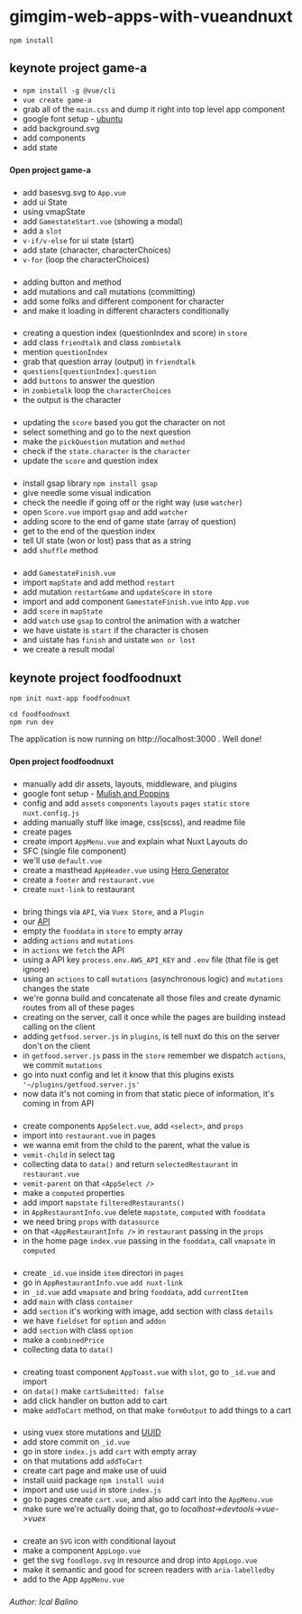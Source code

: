# gimgim-web-apps-with-vueandnuxt
```
npm install
```

## keynote project game-a
- `npm install -g @vue/cli`
- `vue create game-a`
- grab all of the `main.css` and dump it right into top level app component 
- google font setup - [ubuntu](https://fonts.googleapis.com/css2?family=Ubuntu:wght@300;400&display=swap)
- add background.svg
- add components
- add state
###
**Open project game-a**
###
- add basesvg.svg to `App.vue`
- add ui State
- using vmapState
- add `GamestateStart.vue` (showing a modal)
- add a `slot`
- `v-if/v-else` for ui state (start)
- add state (character, characterChoices)
- `v-for` (loop the characterChoices)
###
- adding button and method
- add mutations and call mutations (committing)
- add some folks and different component for character
- and make it loading in different characters conditionally
###
- creating a question index (questionIndex and score) in `store`
- add class `friendtalk` and class `zombietalk`
- mention `questionIndex`
- grab that question array (output) in `friendtalk`
- `questions[questionIndex].question`
- add `buttons` to answer the question
- in `zombietalk` loop the `characterChoices`
- the output is the character
###
- updating the `score` based you got the character on not
- select something and go to the next question
- make the `pickQuestion` mutation and `method`
- check if the `state.character` is the `character`
- update the `score` and question index
###
- install gsap library `npm install gsap`
- give needle some visual indication
- check the needle if going off or the right way (use `watcher`)
- open `Score.vue` import `gsap` and add `watcher` 
- adding score to the end of game state (array of question)
- get to the end of the question index 
- tell UI state (won or lost) pass that as a string
- add `shuffle` method
###
- add `GamestateFinish.vue`
- import `mapState` and add method `restart`
- add mutation `restartGame` and `updateScore` in `store`
- import and add component `GamestateFinish.vue` into `App.vue`
- add `score` in `mapState`
- add `watch` use `gsap` to control the animation with a watcher
- we have uistate is `start` if the character is chosen
- and uistate has `finish` and uistate `won or lost`
- we create a result modal
###
###

## keynote project foodfoodnuxt
```
npm init nuxt-app foodfoodnuxt
```
```
cd foodfoodnuxt
npm run dev
```
The application is now running on http://localhost:3000 . Well done!
###
**Open project foodfoodnuxt**
###
- manually add dir assets, layouts, middleware, and plugins  
- google font setup - [Mulish and Poppins](https://fonts.googleapis.com/css2?family=Mulish:wght@300&family=Poppins:wght@600&display=swap)
- config and add `assets` `components` `layouts` `pages` `static` `store` `nuxt.config.js`
- adding manually stuff like image, css(scss), and readme file
- create pages
- create import `AppMenu.vue` and explain what Nuxt Layouts do
- SFC (single file component)
- we'll use `default.vue`
- create a masthead `AppHeader.vue` using [Hero Generator](https://hero-generator.netlify.app/)
- create a `footer` and `restaurant.vue`
- create `nuxt-link` to restaurant
###
- bring things via `API`, via `Vuex Store`, and a `Plugin`
- our [API](https://dva9vm8f1h.execute-api.us-east-2.amazonaws.com/production/restaurants)
- empty the `fooddata` in `store` to empty array
- adding `actions` and `mutations`
- in `actions` we `fetch` the API
- using a API key `process.env.AWS_API_KEY` and `.env` file (that file is get ignore)
- using an `actions` to call `mutations` (asynchronous logic) and `mutations` changes the state
- we're gonna build and concatenate all those files and create dynamic routes from all of these pages
- creating on the server, call it once while the pages are building instead calling on the client
- adding `getfood.server.js` in `plugins`, is tell nuxt do this on the server don't on the client
- in `getfood.server.js` pass in the `store` remember we dispatch `actions`, we commit `mutations`
- go into nuxt config and let it know that this plugins exists `'~/plugins/getfood.server.js'`
- now data it's not coming in from that static piece of information, it's coming in from API
###
- create components `AppSelect.vue`, add `<select>`, and `props`
- import into `restaurant.vue` in pages
- we wanna emit from the child to the parent, what the value is
- `vemit-child` in select tag 
- collecting data to `data()` and return `selectedRestaurant` in `restaurant.vue`
- `vemit-parent` on that `<AppSelect />`
- make a `computed` properties
- add import `mapstate` `filteredRestaurants()`
- in `AppRestaurantInfo.vue` delete `mapstate`, `computed` with `fooddata`
- we need bring `props` with `datasource`
- on that `<AppRestaurantInfo />` in `restaurant` passing in the `props`
- in the home page `index.vue` passing in the `fooddata`, call `vmapsate` in `computed`
###
- create `_id.vue` inside `item` directori in `pages`
- go in `AppRestaurantInfo.vue` `add nuxt-link`
- in `_id.vue` add `vmapsate` and bring `fooddata`, add `currentItem`
- add `main` with class `container`
- add `section` it's working with image, add section with class `details`
- we have `fieldset` for `option` and `addon`
- add `section` with class `option`
- make a `combinedPrice`
- collecting data to `data()`
###
- creating toast component `AppToast.vue` with `slot`, go to `_id.vue` and import
- on `data()` make `cartSubmitted: false`
- add click handler on button add to cart
- make `addToCart` method, on that make `formOutput` to add things to a cart
###
- using vuex store mutations and [UUID](https://www.npmjs.com/package/uuid)
- add store commit on `_id.vue`
- go in store `index.js` add `cart` with empty array 
- on that mutations add `addToCart`
- create cart page and make use of uuid
- install uuid package `npm install uuid`
- import and use `uuid` in store `index.js`
- go to pages create `cart.vue`, and also add cart into the `AppMenu.vue`
- make sure we're actually doing that, go to _localhost->devtools->vue->vuex_
###
- create an `SVG` icon with conditional layout
- make a component `AppLogo.vue`
- get the svg `foodlogo.svg` in resource and drop into `AppLogo.vue`
- make it semantic and good for screen readers with `aria-labelledby`
- add to the App `AppMenu.vue`

###

_Author: Ical Balino_

###